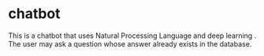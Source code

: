 # chatbot

This is a chatbot that uses Natural Processing Language and deep learning . The user may ask a question whose answer already exists in the database.
